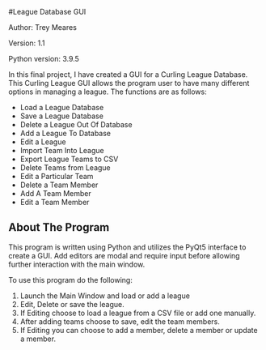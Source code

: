 #League Database GUI

Author: Trey Meares

Version: 1.1

Python version: 3.9.5




In this final project, I have created a GUI for a Curling League Database.
This Curling League GUI allows the program user to have many different options in 
managing a league. The functions are as follows:

* Load a League Database
* Save a League Database
* Delete a League Out Of Database
* Add a League To Database
* Edit a League
* Import Team Into League
* Export League Teams to CSV
* Delete Teams from League
* Edit a Particular Team
* Delete a Team Member
* Add A Team Member
* Edit a Team Member

## About The Program

This program is written using Python and utilizes the PyQt5 interface
to create a GUI. Add editors are modal and require input before allowing 
further interaction with the main window. 

To use this program do the following:

1. Launch the Main Window and load or add a league
2. Edit, Delete or save the league.
3. If Editing choose to load a league from a CSV file or add one manually.
4. After adding teams choose to save, edit the team members.
5. If Editing you can choose to add a member, delete a member or update a member.



